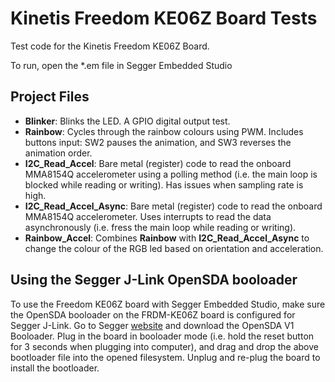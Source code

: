 # Kinetis Freedom KE06Z Board Tests

Test code for the Kinetis Freedom KE06Z Board.

To run, open the *.em file in Segger Embedded Studio

## Project Files

- **Blinker**: Blinks the LED. A GPIO digital output test.
- **Rainbow**: Cycles through the rainbow colours using PWM. Includes buttons input: SW2 pauses the animation, and SW3 reverses the animation order.
- **I2C_Read_Accel**: Bare metal (register) code to read the onboard MMA8154Q accelerometer using a polling method (i.e. the main loop is blocked while reading or writing). Has issues when sampling rate is high.
- **I2C_Read_Accel_Async**: Bare metal (register) code to read the onboard MMA8154Q accelerometer. Uses interrupts to read the data asynchronously (i.e. fress the main loop while reading or writing).
- **Rainbow_Accel**: Combines **Rainbow** with **I2C_Read_Accel_Async** to change the colour of the RGB led based on orientation and acceleration.

## Using the Segger J-Link OpenSDA booloader

To use the Freedom KE06Z board with Segger Embedded Studio, make sure the OpenSDA booloader on the FRDM-KE06Z board is configured for Segger J-Link. Go to Segger [website](https://www.segger.com/downloads/jlink/#JLinkOpenSDAGenericFirmwares) and download the OpenSDA V1 Booloader. Plug in the board in booloader mode (i.e. hold the reset button for 3 seconds when plugging into computer), and drag and drop the above bootloader file into the opened filesystem. Unplug and re-plug the board to install the bootloader.

